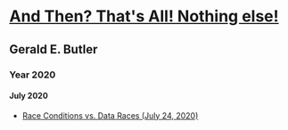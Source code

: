 # [And Then? That's All! Nothing else!](https://youtu.be/fGduOFs8Xj4?t=16)

## Gerald E. Butler

### Year 2020

#### July 2020

  * [Race Conditions vs. Data Races (July 24, 2020)](Articles/2020/20200714-RaceConditionVsDataRace.md)
